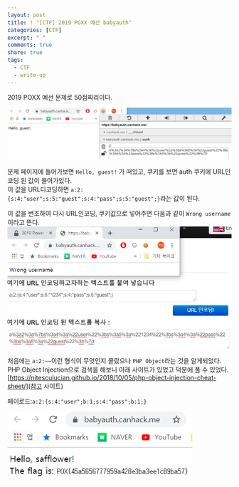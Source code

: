 ```yaml
---
layout: post
title: ! "[CTF] 2019 POXX 예선 babyauth"
categories: [CTF]
excerpt: " "
comments: true
share: true
tags:
  - CTF
  - write-up
---
```


2019 POXX 예선 문제로 50점짜리이다.

![](/assets/posts/ctf/POXX2019/babyauth_guest.png)

문제 페이지에 들어가보면 `Hello, guest!` 가 떠있고, 쿠키를 보면
auth 쿠키에 URL인코딩 된 값이 들어가있다.
<br>
이 값을 URL디코딩하면 `a:2:{s:4:"user";s:5:"guest";s:4:"pass";s:5:"guest";}`라는 값이 된다.

이 값을 변조하여 다시 URL인코딩, 쿠키값으로 넣어주면 다음과 같이 `Wrong username`이라고 뜬다.
![](/assets/posts/ctf/POXX2019/babyauth_wrong.png)

처음에는 `a:2:~~`이런 형식이 무엇인지 몰랐으나 `PHP Object`라는 것을 알게되었다.
PHP Object Injection으로 검색을 해보니 아래 사이트가 있었고 덕분에 풀 수 있었다.
[https://nitesculucian.github.io/2018/10/05/php-object-injection-cheat-sheet/](참고 사이트)

페이로드:`a:2:{s:4:"user";b:1;s:4:"pass";b:1;}`

![](/assets/posts/ctf/POXX2019/babyauth_flag.png)
